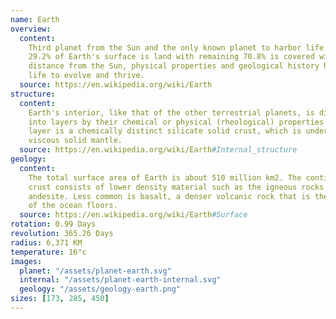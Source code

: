 ```yaml
---
name: Earth
overview:
  content:
    Third planet from the Sun and the only known planet to harbor life. About
    29.2% of Earth's surface is land with remaining 70.8% is covered with water. Earth's
    distance from the Sun, physical properties and geological history have allowed
    life to evolve and thrive.
  source: https://en.wikipedia.org/wiki/Earth
structure:
  content:
    Earth's interior, like that of the other terrestrial planets, is divided
    into layers by their chemical or physical (rheological) properties. The outer
    layer is a chemically distinct silicate solid crust, which is underlain by a highly
    viscous solid mantle.
  source: https://en.wikipedia.org/wiki/Earth#Internal_structure
geology:
  content:
    The total surface area of Earth is about 510 million km2. The continental
    crust consists of lower density material such as the igneous rocks granite and
    andesite. Less common is basalt, a denser volcanic rock that is the primary constituent
    of the ocean floors.
  source: https://en.wikipedia.org/wiki/Earth#Surface
rotation: 0.99 Days
revolution: 365.26 Days
radius: 6,371 KM
temperature: 16°c
images:
  planet: "/assets/planet-earth.svg"
  internal: "/assets/planet-earth-internal.svg"
  geology: "/assets/geology-earth.png"
sizes: [173, 285, 450]
---
```

